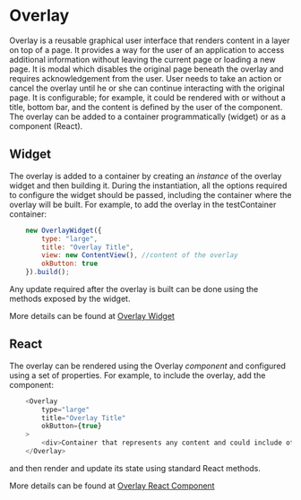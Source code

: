 # Overlay

Overlay is a reusable graphical user interface that renders content in a layer on top of a page. It provides a way for the user of an application to access additional information without leaving the current page or loading a new page. It is modal which disables the original page beneath the overlay and requires acknowledgement from the user. User needs to take an action or cancel the overlay until he or she can continue interacting with the original page. It is configurable; for example, it could be rendered with or without a title, bottom bar, and the content is defined by the user of the component. The overlay can be added to a container programmatically (widget) or as a component (React).


## Widget
The overlay is added to a container by creating an *instance* of the overlay widget and then building it. During the instantiation, all the options required to configure the widget should be passed, including the container where the overlay will be built. For example, to add the overlay in the testContainer container:

```javascript
    new OverlayWidget({
        type: "large",
        title: "Overlay Title",
        view: new ContentView(), //content of the overlay
        okButton: true
    }).build();
```

Any update required after the overlay is built can be done using the methods exposed by the widget.

More details can be found at [Overlay Widget](public/assets/js/widgets/overlay/overlayWidget.md)


## React
The overlay can be rendered using the Overlay *component* and configured using a set of properties. For example, to include the overlay, add the component:

```javascript
    <Overlay
        type="large"
        title="Overlay Title"
        okButton={true}
    >
        <div>Container that represents any content and could include other React components</div>
    </Overlay>
```
and then render and update its state using standard React methods. 

More details can be found at [Overlay React Component](public/assets/js/widgets/overlay/react/overlay.md)